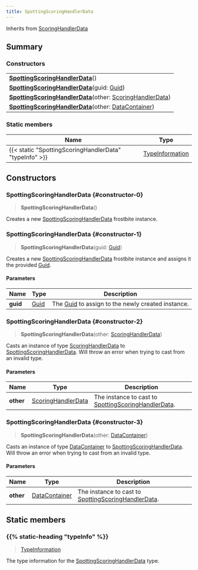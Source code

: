 ```yaml
---
title: SpottingScoringHandlerData
---
```


Inherits from 
[ScoringHandlerData](/vext/ref/fb/scoringhandlerdata)

## Summary
### Constructors
| |
| ----------- |
| **[SpottingScoringHandlerData](#constructor-0)**() |
| **[SpottingScoringHandlerData](#constructor-1)**(guid: [Guid](/vext/ref/shared/class/guid)) |
| **[SpottingScoringHandlerData](#constructor-2)**(other: [ScoringHandlerData](/vext/ref/fb/scoringhandlerdata)) |
| **[SpottingScoringHandlerData](#constructor-3)**(other: [DataContainer](/vext/ref/shared/class/datacontainer)) |

### Static members
| Name | Type |
| ---- | ---- |
| {{< static "SpottingScoringHandlerData" "typeInfo" >}} | [TypeInformation](/vext/ref/shared/class/typeinformation) |

## Constructors
### SpottingScoringHandlerData {#constructor-0}
> **SpottingScoringHandlerData**()

Creates a new [SpottingScoringHandlerData](/vext/ref/fb/spottingscoringhandlerdata) frostbite instance.

### SpottingScoringHandlerData {#constructor-1}
> **SpottingScoringHandlerData**(guid: [Guid](/vext/ref/shared/class/guid))

Creates a new [SpottingScoringHandlerData](/vext/ref/fb/spottingscoringhandlerdata) frostbite instance and assigns it the provided [Guid](/vext/ref/shared/class/guid).

#### Parameters
| Name | Type | Description |
| ---- | ---- | ----------- |
| **guid** | [Guid](/vext/ref/shared/class/guid) | The [Guid](/vext/ref/shared/class/guid) to assign to the newly created instance. |

### SpottingScoringHandlerData {#constructor-2}
> **SpottingScoringHandlerData**(other: [ScoringHandlerData](/vext/ref/fb/scoringhandlerdata))

Casts an instance of type [ScoringHandlerData](/vext/ref/fb/scoringhandlerdata) to [SpottingScoringHandlerData](/vext/ref/fb/spottingscoringhandlerdata). Will throw an error when trying to cast from an invalid type.

#### Parameters
| Name | Type | Description |
| ---- | ---- | ----------- |
| **other** | [ScoringHandlerData](/vext/ref/fb/scoringhandlerdata) | The instance to cast to [SpottingScoringHandlerData](/vext/ref/fb/spottingscoringhandlerdata). |

### SpottingScoringHandlerData {#constructor-3}
> **SpottingScoringHandlerData**(other: [DataContainer](/vext/ref/shared/class/datacontainer))

Casts an instance of type [DataContainer](/vext/ref/shared/class/datacontainer) to [SpottingScoringHandlerData](/vext/ref/fb/spottingscoringhandlerdata). Will throw an error when trying to cast from an invalid type.

#### Parameters
| Name | Type | Description |
| ---- | ---- | ----------- |
| **other** | [DataContainer](/vext/ref/shared/class/datacontainer) | The instance to cast to [SpottingScoringHandlerData](/vext/ref/fb/spottingscoringhandlerdata). |

## Static members
### {{% static-heading "typeInfo" %}}
> [TypeInformation](/vext/ref/shared/class/typeinformation)

The type information for the [SpottingScoringHandlerData](/vext/ref/fb/spottingscoringhandlerdata) type.

